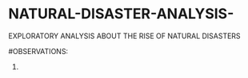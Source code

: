 # NATURAL-DISASTER-ANALYSIS-
EXPLORATORY ANALYSIS ABOUT THE RISE OF NATURAL DISASTERS 

#OBSERVATIONS:

1. 
